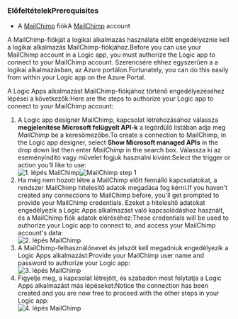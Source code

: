 ### <a name="prerequisites"></a><span data-ttu-id="3051d-101">Előfeltételek</span><span class="sxs-lookup"><span data-stu-id="3051d-101">Prerequisites</span></span>
* <span data-ttu-id="3051d-102">A [MailChimp](https://www.MailChimp.com/) fiók</span><span class="sxs-lookup"><span data-stu-id="3051d-102">A [MailChimp](https://www.MailChimp.com/) account</span></span> 

<span data-ttu-id="3051d-103">A MailChimp-fiókját a logikai alkalmazás használata előtt engedélyeznie kell a logikai alkalmazás MailChimp-fiókjához.</span><span class="sxs-lookup"><span data-stu-id="3051d-103">Before you can use your MailChimp account in a Logic app, you must authorize the Logic app to connect to your MailChimp account.</span></span> <span data-ttu-id="3051d-104">Szerencsére ehhez egyszerűen a a logikai alkalmazásban, az Azure portálon.</span><span class="sxs-lookup"><span data-stu-id="3051d-104">Fortunately, you can do this easily from within your Logic app on the Azure Portal.</span></span> 

<span data-ttu-id="3051d-105">A Logic Apps alkalmazást MailChimp-fiókjához történő engedélyezéséhez lépései a következők:</span><span class="sxs-lookup"><span data-stu-id="3051d-105">Here are the steps to authorize your Logic app to connect to your MailChimp account:</span></span>

1. <span data-ttu-id="3051d-106">A Logic app designer MailChimp, kapcsolat létrehozásához válassza **megjelenítése Microsoft felügyelt API-k** a legördülő listában adja meg *MailChimp* be a keresőmezőbe.</span><span class="sxs-lookup"><span data-stu-id="3051d-106">To create a connection to MailChimp, in the Logic app designer, select **Show Microsoft managed APIs** in the drop down list then enter *MailChimp* in the search box.</span></span> <span data-ttu-id="3051d-107">Válassza ki az eseményindító vagy művelet fogjuk használni kívánt:</span><span class="sxs-lookup"><span data-stu-id="3051d-107">Select the trigger or action you'll like to use:</span></span>  
   <span data-ttu-id="3051d-108">![1. lépés MailChimp](./media/connectors-create-api-mailchimp/mailchimp-1.png)</span><span class="sxs-lookup"><span data-stu-id="3051d-108">![MailChimp step 1](./media/connectors-create-api-mailchimp/mailchimp-1.png)</span></span>
2. <span data-ttu-id="3051d-109">Ha még nem hozott létre a MailChimp előtt fennálló kapcsolatokat, a rendszer MailChimp hitelesítő adatok megadása fog kérni.</span><span class="sxs-lookup"><span data-stu-id="3051d-109">If you haven't created any connections to MailChimp before, you'll get prompted to provide your MailChimp credentials.</span></span> <span data-ttu-id="3051d-110">Ezeket a hitelesítő adatokat engedélyezik a Logic Apps alkalmazást való kapcsolódáshoz használt, és a MailChimp fiók adatok eléréséhez:</span><span class="sxs-lookup"><span data-stu-id="3051d-110">These credentials will be used to authorize your Logic app to connect to, and access your MailChimp account's data:</span></span>  
   ![2. lépés MailChimp](./media/connectors-create-api-mailchimp/mailchimp-2.png)
3. <span data-ttu-id="3051d-112">A MailChimp-felhasználónevet és jelszót kell megadniuk engedélyezik a Logic Apps alkalmazást:</span><span class="sxs-lookup"><span data-stu-id="3051d-112">Provide your MailChimp user name and password to authorize your Logic app:</span></span>  
   ![3. lépés MailChimp](./media/connectors-create-api-mailchimp/mailchimp-3.png)   
4. <span data-ttu-id="3051d-114">Figyelje meg, a kapcsolat létrejött, és szabadon most folytatja a Logic Apps alkalmazást más lépéseket:</span><span class="sxs-lookup"><span data-stu-id="3051d-114">Notice the connection has been created and you are now free to proceed with the other steps in your Logic app:</span></span>  
   ![4. lépés MailChimp](./media/connectors-create-api-mailchimp/mailchimp-4.png)

